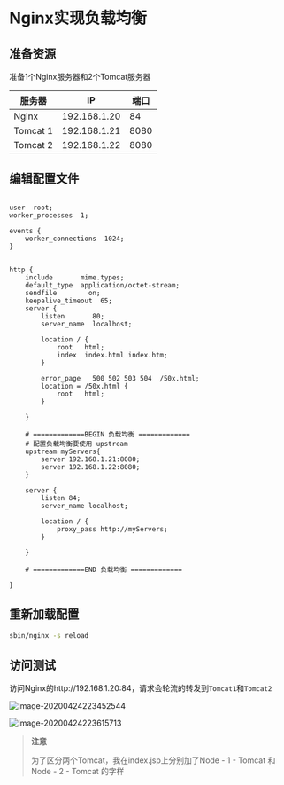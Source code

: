 # Nginx实现负载均衡

## 准备资源

准备1个Nginx服务器和2个Tomcat服务器

| 服务器   | IP           | 端口 |
| -------- | ------------ | ---- |
| Nginx    | 192.168.1.20 | 84   |
| Tomcat 1 | 192.168.1.21 | 8080 |
| Tomcat 2 | 192.168.1.22 | 8080 |



## 编辑配置文件

```

user  root;
worker_processes  1;

events {
    worker_connections  1024;
}


http {
    include       mime.types;
    default_type  application/octet-stream;
    sendfile        on;
    keepalive_timeout  65;
    server {
        listen       80;
        server_name  localhost;

        location / {
            root   html;
            index  index.html index.htm;
        }

        error_page   500 502 503 504  /50x.html;
        location = /50x.html {
            root   html;
        }

    }
	
	# =============BEGIN 负载均衡 =============
	# 配置负载均衡要使用 upstream
	upstream myServers{
		server 192.168.1.21:8080;
		server 192.168.1.22:8080;
	}
		
	server {
		listen 84;
		server_name localhost;
		
		location / {
			proxy_pass http://myServers;
		}

    }
	
	# =============END 负载均衡 =============

}

```



## 重新加载配置

```sh
sbin/nginx -s reload
```





## 访问测试

访问Nginx的http://192.168.1.20:84，请求会轮流的转发到`Tomcat1`和`Tomcat2`

![image-20200424223452544](https://gitee.com/AlanLee97/assert/raw/master/note_images/image-20200424223452544.png)

![image-20200424223615713](https://gitee.com/AlanLee97/assert/raw/master/note_images/20200424223616-818039.png)



> **注意**
>
> 为了区分两个Tomcat，我在index.jsp上分别加了Node - 1 - Tomcat 和 Node - 2 - Tomcat 的字样
